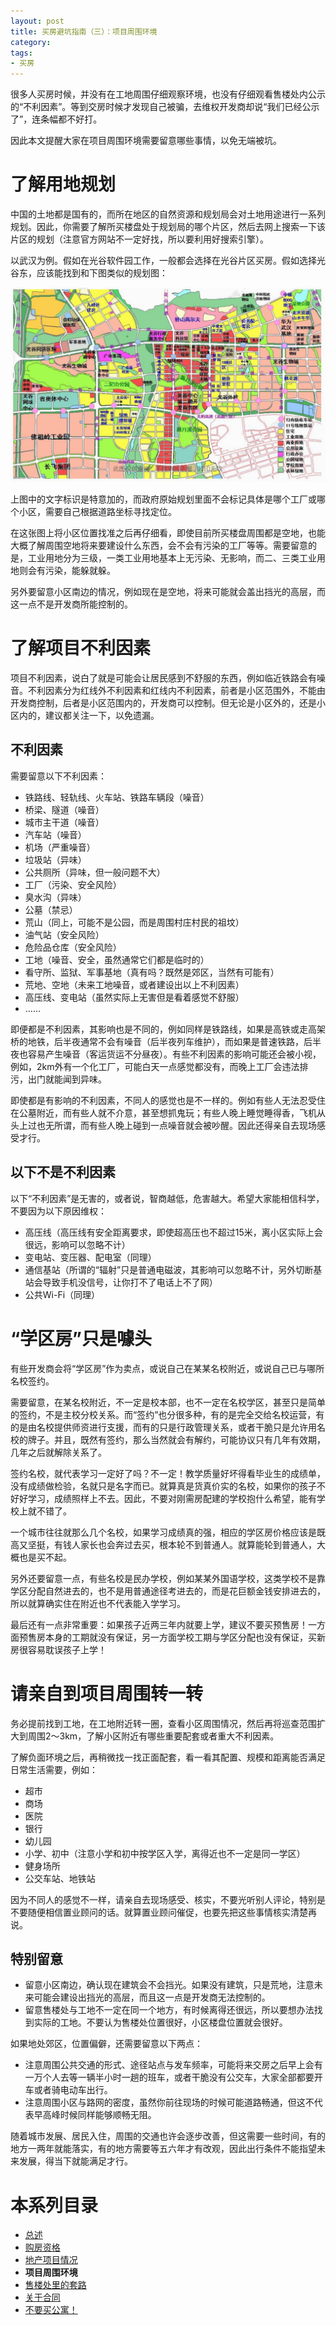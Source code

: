 ```yaml
---
layout: post
title: 买房避坑指南（三）：项目周围环境
category: 
tags:
- 买房
---
```

很多人买房时候，并没有在工地周围仔细观察环境，也没有仔细观看售楼处内公示的“不利因素”。等到交房时候才发现自己被骗，去维权开发商却说“我们已经公示了”，连条幅都不好打。

因此本文提醒大家在项目周围环境需要留意哪些事情，以免无端被坑。
<!-- more -->

# 了解用地规划
中国的土地都是国有的，而所在地区的自然资源和规划局会对土地用途进行一系列规划。因此，你需要了解所买楼盘处于规划局的哪个片区，然后去网上搜索一下该片区的规划（注意官方网站不一定好找，所以要利用好搜索引擎）。

以武汉为例。假如在光谷软件园工作，一般都会选择在光谷片区买房。假如选择光谷东，应该能找到和下图类似的规划图：

![光谷东](/img/2020-12-12-buy-house-3/guanggudong.jpg)

上图中的文字标识是特意加的，而政府原始规划里面不会标记具体是哪个工厂或哪个小区，需要自己根据道路坐标寻找定位。

在这张图上将小区位置找准之后再仔细看，即使目前所买楼盘周围都是空地，也能大概了解周围空地将来要建设什么东西，会不会有污染的工厂等等。需要留意的是，工业用地分为三级，一类工业用地基本上无污染、无影响，而二、三类工业用地则会有污染，能躲就躲。

另外要留意小区南边的情况，例如现在是空地，将来可能就会盖出挡光的高层，而这一点不是开发商所能控制的。

# 了解项目不利因素
项目不利因素，说白了就是可能会让居民感到不舒服的东西，例如临近铁路会有噪音。不利因素分为红线外不利因素和红线内不利因素，前者是小区范围外，不能由开发商控制，后者是小区范围内的，开发商可以控制。但无论是小区外的，还是小区内的，建议都关注一下，以免遗漏。

## 不利因素
需要留意以下不利因素：

* 铁路线、轻轨线、火车站、铁路车辆段（噪音）
* 桥梁、隧道（噪音）
* 城市主干道（噪音）
* 汽车站（噪音）
* 机场（严重噪音）
* 垃圾站（异味）
* 公共厕所（异味，但一般问题不大）
* 工厂（污染、安全风险）
* 臭水沟（异味）
* 公墓（禁忌）
* 荒山（同上，可能不是公园，而是周围村庄村民的祖坟）
* 油气站（安全风险）
* 危险品仓库（安全风险）
* 工地（噪音、安全，虽然通常它们都是临时的）
* 看守所、监狱、军事基地（真有吗？既然是郊区，当然有可能有）
* 荒地、空地（未来工地噪音，或者建设出以上不利因素）
* 高压线、变电站（虽然实际上无害但是看着感觉不舒服）
* ……

即便都是不利因素，其影响也是不同的，例如同样是铁路线，如果是高铁或走高架桥的地铁，后半夜通常不会有噪音（后半夜列车维护），而如果是普速铁路，后半夜也容易产生噪音（客运货运不分昼夜）。有些不利因素的影响可能还会被小视，例如，2km外有一个化工厂，可能白天一点感觉都没有，而晚上工厂会违法排污，出门就能闻到异味。

即使都是有影响的不利因素，不同人的感觉也是不一样的。例如有些人无法忍受住在公墓附近，而有些人就不介意，甚至想抓鬼玩；有些人晚上睡觉睡得香，飞机从头上过也无所谓，而有些人晚上碰到一点噪音就会被吵醒。因此还得亲自去现场感受才行。

## 以下不是不利因素
以下“不利因素”是无害的，或者说，智商越低，危害越大。希望大家能相信科学，不要因为以下原因维权：

* 高压线（高压线有安全距离要求，即使超高压也不超过15米，离小区实际上会很远，影响可以忽略不计）
* 变电站、变压器、配电室（同理）
* 通信基站（所谓的“辐射”只是普通电磁波，其影响可以忽略不计，另外切断基站会导致手机没信号，让你打不了电话上不了网）
* 公共Wi-Fi（同理）

# “学区房”只是噱头
有些开发商会将“学区房”作为卖点，或说自己在某某名校附近，或说自己已与哪所名校签约。

需要留意，在某名校附近，不一定是校本部，也不一定在名校学区，甚至只是简单的签约，不是主校分校关系。而“签约”也分很多种，有的是完全交给名校运营，有的是由名校提供师资进行支援，而有的只是行政管理关系，或者干脆只是允许用名校的牌子。并且，既然有签约，那么当然就会有解约，可能协议只有几年有效期，几年之后就解除关系了。

签约名校，就代表学习一定好了吗？不一定！教学质量好坏得看毕业生的成绩单，没有成绩做检验，名就只是名字而已。就算真是货真价实的名校，如果你的孩子不好好学习，成绩照样上不去。因此，不要对刚需房配建的学校抱什么希望，能有学校上就不错了。

一个城市往往就那么几个名校，如果学习成绩真的强，相应的学区房价格应该是既高又坚挺，有钱人家长也会奔过去买，根本轮不到普通人。就算能轮到普通人，大概也是买不起。

另外还要留意一点，有些名校是民办学校，例如某某外国语学校，这类学校不是靠学区分配自然进去的，也不是用普通途径考进去的，而是花巨额金钱安排进去的，所以就算确实住在附近也不代表能入学学习。

最后还有一点非常重要：如果孩子近两三年内就要上学，建议不要买预售房！一方面预售房本身的工期就没有保证，另一方面学校工期与学区分配也没有保证，买新房很容易耽误孩子上学！

# 请亲自到项目周围转一转
务必提前找到工地，在工地附近转一圈，查看小区周围情况，然后再将巡查范围扩大到周围2～3km，了解小区附近有哪些重要配套或者重大不利因素。

了解负面环境之后，再稍微找一找正面配套，看一看其配置、规模和距离能否满足日常生活需要，例如：

* 超市
* 商场
* 医院
* 银行
* 幼儿园
* 小学、初中（注意小学和初中按学区入学，离得近也不一定是同一学区）
* 健身场所
* 公交车站、地铁站

因为不同人的感觉不一样，请亲自去现场感受、核实，不要光听别人评论，特别是不要随便相信置业顾问的话。就算置业顾问催促，也要先把这些事情核实清楚再说。

## 特别留意
* 留意小区南边，确认现在建筑会不会挡光。如果没有建筑，只是荒地，注意未来可能会建设出挡光的高层，而且这一点是开发商无法控制的。
* 留意售楼处与工地不一定在同一个地方，有时候离得还很远，所以要想办法找到实际的工地。不要认为售楼处位置很好，小区楼盘位置就会很好。

如果地处郊区，位置偏僻，还需要留意以下两点：

* 注意周围公共交通的形式、途径站点与发车频率，可能将来交房之后早上会有一万个人去等一辆半小时一趟的班车，或者干脆没有公交车，大家全部都要开车或者骑电动车出行。
* 注意周围小区与路网的密度，虽然你前往现场的时候可能道路畅通，但这不代表早高峰时候同样能够顺畅无阻。

随着城市发展、居民入住，周围的交通也许会逐步改善，但这需要一些时间，有的地方一两年就能落实，有的地方需要等五六年才有改观，因此出行条件不能指望未来发展，得当下就能满足才行。

# 本系列目录
* [总述](/2020/11/22/buy-house-0/)
* [购房资格](/2020/11/29/buy-house-1/)
* [地产项目情况](/2020/12/05/buy-house-2/)
* **项目周围环境**
* [售楼处里的套路](/2020/12/19/buy-house-4/)
* [关于合同](/2020/12/26/buy-house-5)
* [不要买公寓！](/2020/12/28/buy-house-6/)
